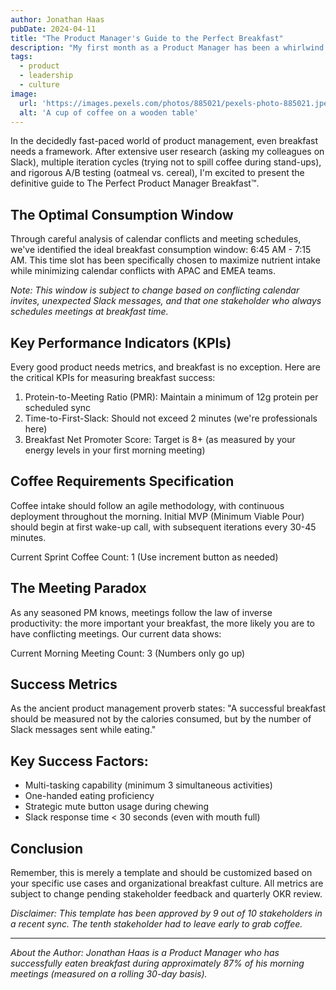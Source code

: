 ```yaml
---
author: Jonathan Haas
pubDate: 2024-04-11
title: "The Product Manager's Guide to the Perfect Breakfast"
description: "My first month as a Product Manager has been a whirlwind of meetings, Slack messages, and breakfasts at my desk. Here's a template to help you navigate the most important meal of the day in the fast-paced world of product management."
tags:
  - product
  - leadership
  - culture
image:
  url: 'https://images.pexels.com/photos/885021/pexels-photo-885021.jpeg?auto=compress&cs=tinysrgb&w=1260&h=750&dpr=2'
  alt: 'A cup of coffee on a wooden table'
---
```


In the decidedly fast-paced world of product management, even breakfast needs a
framework. After extensive user research (asking my colleagues on Slack),
multiple iteration cycles (trying not to spill coffee during stand-ups), and
rigorous A/B testing (oatmeal vs. cereal), I'm excited to present the definitive
guide to The Perfect Product Manager Breakfast™.

## The Optimal Consumption Window

Through careful analysis of calendar conflicts and meeting schedules, we've
identified the ideal breakfast consumption window: 6:45 AM - 7:15 AM. This time
slot has been specifically chosen to maximize nutrient intake while minimizing
calendar conflicts with APAC and EMEA teams.

_Note: This window is subject to change based on conflicting calendar invites,
unexpected Slack messages, and that one stakeholder who always schedules
meetings at breakfast time._

## Key Performance Indicators (KPIs)

Every good product needs metrics, and breakfast is no exception. Here are the
critical KPIs for measuring breakfast success:

1. Protein-to-Meeting Ratio (PMR): Maintain a minimum of 12g protein per
   scheduled sync
1. Time-to-First-Slack: Should not exceed 2 minutes (we're professionals here)
1. Breakfast Net Promoter Score: Target is 8+ (as measured by your energy levels
   in your first morning meeting)

## Coffee Requirements Specification

Coffee intake should follow an agile methodology, with continuous deployment
throughout the morning. Initial MVP (Minimum Viable Pour) should begin at first
wake-up call, with subsequent iterations every 30-45 minutes.

Current Sprint Coffee Count: 1 (Use increment button as needed)

## The Meeting Paradox

As any seasoned PM knows, meetings follow the law of inverse productivity: the
more important your breakfast, the more likely you are to have conflicting
meetings. Our current data shows:

Current Morning Meeting Count: 3 (Numbers only go up)

## Success Metrics

As the ancient product management proverb states: "A successful breakfast should
be measured not by the calories consumed, but by the number of Slack messages
sent while eating."

## Key Success Factors:

- Multi-tasking capability (minimum 3 simultaneous activities)
- One-handed eating proficiency
- Strategic mute button usage during chewing
- Slack response time < 30 seconds (even with mouth full)

## Conclusion

Remember, this is merely a template and should be customized based on your
specific use cases and organizational breakfast culture. All metrics are subject
to change pending stakeholder feedback and quarterly OKR review.

_Disclaimer: This template has been approved by 9 out of 10 stakeholders in a
recent sync. The tenth stakeholder had to leave early to grab coffee._

---

_About the Author: Jonathan Haas is a Product Manager who has successfully eaten
breakfast during approximately 87% of his morning meetings (measured on a
rolling 30-day basis)._
